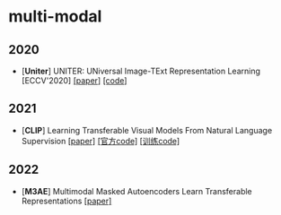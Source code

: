 # multi-modal 
## 2020 
- [**Uniter**] UNITER: UNiversal Image-TExt
Representation Learning [ECCV'2020] [[paper]](https://arxiv.org/abs/1909.11740) [[code]](https://github.com/ChenRocks/UNITER)
## 2021
- [**CLIP**] Learning Transferable Visual Models From Natural Language Supervision [[paper]](https://arxiv.org/abs/2103.00020) [[官方code]](https://github.com/openai/CLIP) [[训练code]](https://github.com/mlfoundations/open_clip)
## 2022
- [**M3AE**] Multimodal Masked Autoencoders
Learn Transferable Representations [[paper]](https://arxiv.org/abs/2205.14204)